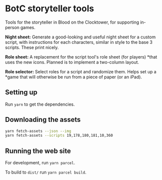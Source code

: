 # BotC storyteller tools

Tools for the storyteller in Blood on the Clocktower, for supporting in-person games.

**Night sheet:** Generate a good-looking and useful night sheet for a custom
script, with instructions for each characters, similar in style to the base 3
scripts. These print nicely.

**Role sheet:** A replacement for the script tool's role sheet (for players)
*that uses the new icons. Planned is to implement a two-column layout.

**Role selector:** Select roles for a script and randomize them. Helps set up a
*game that will otherwise be run from a piece of paper (or an iPad).

## Setting up

Run `yarn` to get the dependencies.

## Downloading the assets

```sh
yarn fetch-assets --json --img
yarn fetch-assets --scripts 19,178,180,181,10,360
```

## Running the web site

For development, run `yarn parcel`.

To build to `dist/` run `yarn parcel build`.
